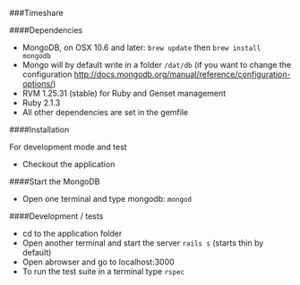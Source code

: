 ###Timeshare

####Dependencies

* MongoDB, on OSX 10.6 and later: `brew update` then `brew install mongodb`
* Mongo will by default write in a folder `/dat/db` (if you want to change the configuration http://docs.mongodb.org/manual/reference/configuration-options/)
* RVM  1.25.31 (stable) for Ruby and Genset management
* Ruby 2.1.3
* All other dependencies are set in the gemfile

####Installation

For development mode and test

* Checkout the application

####Start the MongoDB

* Open one terminal and type mongodb: `mongod`


####Development / tests

* cd to the application folder
* Open another terminal and start the server `rails s` (starts thin by default)
* Open abrowser and go to localhost:3000
* To run the test suite in a terminal type `rspec`